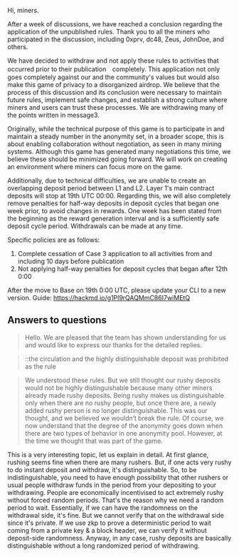 Hi, miners. 

After a week of discussions, we have reached a conclusion regarding the application of the unpublished rules. Thank you to all the miners who participated in the discussion, including 0xprv, dc48, Zeus, JohnDoe, and others.

We have decided to withdraw and not apply these rules to activities that occurred prior to their publication　completely. This application not only goes completely against our and the community's values but would also make this game of privacy to a disorganized airdrop. We believe that the process of this discussion and its conclusion were necessary to maintain future rules, implement safe changes, and establish a strong culture where miners and users can trust these processes.
We are withdrawing many of the points written in message3. 

Originally, while the technical purpose of this game is to participate in and maintain a steady number in the anonymity set, in a broader scope, this is about enabling collaboration without negotiation, as seen in many mining systems. Although this game has generated many negotiations this time, we believe these should be minimized going forward. We will work on creating an environment where miners can focus more on the game.

Additionally, due to technical difficulties, we are unable to create an overlapping deposit period between L1 and L2. Layer 1's main contract deposits will stop at 19th UTC 00:00. Regarding this, we will also completely remove penalties for half-way deposits in deposit cycles that began one week prior, to avoid changes in rewards. One week has been stated from the beginning as the reward generation interval and is a sufficiently safe deposit cycle period. Withdrawals can be made at any time.

Specific policies are as follows:

1. Complete cessation of Case 3 application to all activities from and including 10 days before publication
2. Not applying half-way penalties for deposit cycles that began after 12th 0:00

After the move to Base on 19th 0:00 UTC, please update your CLI to a new version.
Guide: https://hackmd.io/g1Pl9rQAQMmC86I7wiMEtQ

## Answers to questions

> Hello. We are pleased that the team has shown understanding for us and would like to express our thanks for the detailed replies.

>  ::the circulation and the highly distinguishable deposit was prohibited as the rule

> We understood these rules. But we still thought our rushy deposits would not be highly distinguishable because many other miners already made rushy deposits. Being rushy makes us distinguishable only when there are no rushy people, but once there are, a newly added rushy person is no longer distinguishable. This was our thought, and we believed we wouldn’t break the rule. Of course, we now understand that the degree of the anonymity goes down when there are two types of behavior in one anonymity pool. However, at the time we thought that was part of the game.

This is a very interesting topic, let us explain in detail.
At first glance, rushing seems fine when there are many rushers. But, if one acts very rushy to do instant deposit and withdraw, it's distinguishable. So, to be indistinguishable, you need to have enough possibility that other rushers or usual people withdraw funds in the period from your depositing to your withdrawing. People are economically incentivised to act extremely rushy without forced random periods. That's the reason why we need a random period to wait. Essentially, if we can have the randomness on the withdrawal side, it's fine. But we cannot verify that on the withdrawal side since it's private. If we use zkp to prove a deterministic period to wait coming from a private key & a block header, we can verify it without deposit-side randomness. Anyway, in any case, rushy deposits are basically distinguishable without a long randomized period of withdrawing.
